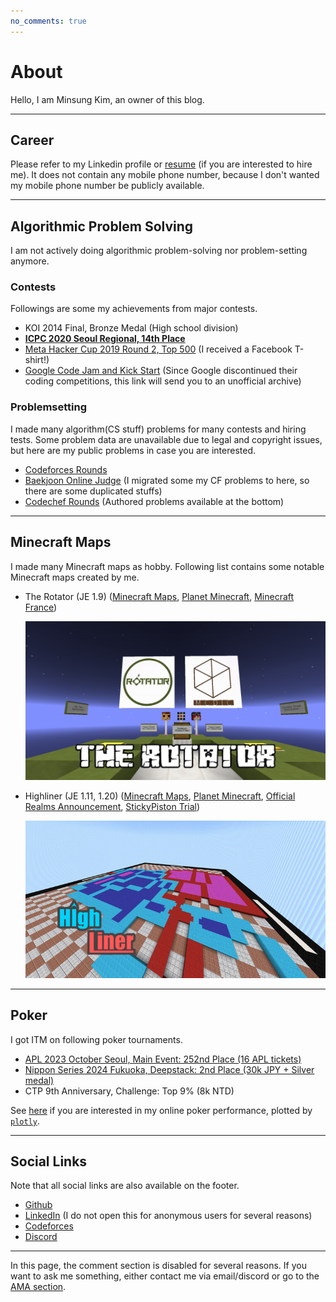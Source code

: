 ```yaml
---
no_comments: true
---
```


# About

Hello, I am Minsung Kim, an owner of this blog.

---

## Career

Please refer to my Linkedin profile or [resume](http://resume.mcdic.net) (if you are interested to hire me).
It does not contain any mobile phone number, because I don't wanted my mobile phone number be publicly available.

---

## Algorithmic Problem Solving

I am not actively doing algorithmic problem-solving nor problem-setting anymore.

### Contests

Followings are some my achievements from major contests.

- KOI 2014 Final, Bronze Medal (High school division)
- **[ICPC 2020 Seoul Regional, 14th Place](https://icpckorea.org/static/2020-%EC%88%98%EC%83%81%EC%9E%90-%EB%AA%85%EB%8B%A8-3.pdf)**
- [Meta Hacker Cup 2019 Round 2, Top 500](https://www.facebook.com/codingcompetitions/hacker-cup/2019/certificate/276252457028979) (I received a Facebook T-shirt!)
- [Google Code Jam and Kick Start](https://zibada.guru/gcj/profile/McDic) (Since Google discontinued their coding competitions, this link will send you to an unofficial archive)

### Problemsetting

I made many algorithm(CS stuff) problems for many contests and hiring tests.
Some problem data are unavailable due to legal and copyright issues, but here are my public problems in case you are interested.

- [Codeforces Rounds](https://codeforces.com/contests/writer/McDic)
- [Baekjoon Online Judge](https://www.acmicpc.net/problemset?sort=no_asc&author=spongbob9876&author_type=1) (I migrated some my CF problems to here, so there are some duplicated stuffs)
- [Codechef Rounds](https://www.codechef.com/users/mcdic) (Authored problems available at the bottom)

---

## Minecraft Maps

I made many Minecraft maps as hobby.
Following list contains some notable Minecraft maps created by me.

- The Rotator (JE 1.9) ([Minecraft Maps](https://www.minecraftmaps.com/puzzle-maps/the-rotator), [Planet Minecraft](https://www.planetminecraft.com/project/19-snapshot-the-rotator/), [Minecraft France](https://www.minecraft-france.fr/map-the-rotator-1-9/))

    ![img1](/assets/images/mc_maps/the_rotator.png)

- Highliner (JE 1.11, 1.20) ([Minecraft Maps](https://www.minecraftmaps.com/game-maps/highliner), [Planet Minecraft](https://www.planetminecraft.com/project/1102-highliner/), [Official Realms Announcement](https://www.minecraft.net/ko-kr/article/new-realms-music-myth-and-more), [StickyPiston Trial](https://trial.stickypiston.co/map/highliner))

    ![img2](/assets/images/mc_maps/highliner.jpg)

---

## Poker

I got ITM on following poker tournaments.

- [APL 2023 October Seoul, Main Event: 252nd Place (16 APL tickets)](https://www.acepokerleague.com/post/2-main-event-result)
- [Nippon Series 2024 Fukuoka, Deepstack: 2nd Place (30k JPY + Silver medal)](https://twitter.com/_NIPPON_SERIES/status/1821935796196462954)
- CTP 9th Anniversary, Challenge: Top 9% (8k NTD)

See [here](/assets/raw_html/damavaco_performance.html) if you are interested in my online poker performance, plotted by [`plotly`](https://plotly.com/python/).

---

## Social Links

Note that all social links are also available on the footer.

- [Github](https://github.com/McDic)
- [LinkedIn](https://www.linkedin.com/in/mcdic/) (I do not open this for anonymous users for several reasons)
- [Codeforces](https://codeforces.com/profile/McDic)
- [Discord](https://discordapp.com/users/McDic)

---

In this page, the comment section is disabled for several reasons.
If you want to ask me something, either contact me via email/discord or go to the [AMA section](../ama).
